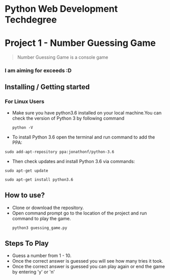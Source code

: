 # Python Web Development Techdegree

# Project 1 - Number Guessing Game
> Number Guessing Game is a console game

### I am aiming for exceeds :D

## Installing / Getting started 
### For Linux Users
* Make sure you have python3.6 installed on your local machine.You can check the version of Python 3 by following command
  ```
  python -V
  ```
 * To install Python 3.6 open the terminal and run command to add the PPA:
 ```
 sudo add-apt-repository ppa:jonathonf/python-3.6
 ```
 
* Then check updates and install Python 3.6 via commands:
 ```
 sudo apt-get update

 sudo apt-get install python3.6
 ```

## How to use?
* Clone or download the repository.
* Open command prompt go to the location of the project and run command to play the game.
  ```
  python3 guessing_game.py
  ```
## Steps To Play 

* Guess a number from 1 - 10.
* Once the correct answer is guessed you will see how many tries it took.
* Once the correct answer is guessed you can play again or end the game by entering 'y' or 'n'
